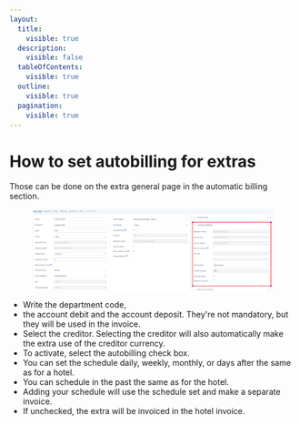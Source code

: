```yaml
---
layout:
  title:
    visible: true
  description:
    visible: false
  tableOfContents:
    visible: true
  outline:
    visible: true
  pagination:
    visible: true
---
```


# How to set autobilling for extras

Those can be done on the extra general page in the automatic billing section.&#x20;

<figure><img src="../.gitbook/assets/image (20) (1) (1) (1) (1) (1) (1) (1).png" alt=""><figcaption></figcaption></figure>

* Write the department code,&#x20;
* the account debit and the account deposit. They're not mandatory, but they will be used in the invoice.&#x20;
* Select the creditor. Selecting the creditor will also automatically make the extra use of the creditor currency.&#x20;
* To activate, select the autobilling check box.&#x20;
* You can set the schedule daily, weekly, monthly, or days after the same as for a hotel.&#x20;
* You can schedule in the past the same as for the hotel.&#x20;
* Adding your schedule will use the schedule set and make a separate invoice.&#x20;
* If unchecked, the extra will be invoiced in the hotel invoice.
